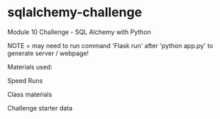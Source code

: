 # sqlalchemy-challenge
Module 10 Challenge - SQL Alchemy with Python

NOTE = may need to run command 'Flask run' after 'python app.py' to generate server / webpage!

Materials used:

Speed Runs

Class materials

Challenge starter data
